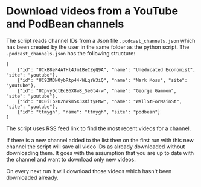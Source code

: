 # Download videos from a YouTube and PodBean channels

The script reads channel IDs from a Json file `.podcast_channels.json` which has been created by the user in the same folder as the python script. 
The `.podcast_channels.json` has the following structure:

```
[
    {"id": "UCkB8eF4ATHl4Jm1BeCZgQ9A", "name": "Uneducated Economist", "site": "youtube"},
    {"id": "UC9ZM3N0ybRtp44-WLqsW3iQ", "name": "Mark Moss", "site": "youtube"},
    {"id": "UCpvyOqtEc86X8w8_Se0t4-w", "name": "George Gammon", "site": "youtube"},
    {"id": "UC0iTb2U2nWkm5X3XRityENw", "name": "WallStForMainSt", "site": "youtube"},
    {"id": "ttmygh", "name": "ttmygh", "site": "podbean"}
]

```

The script uses RSS feed link to find the most recent videos for a channel.


If there is a new channel added to the list then on the first run with this new channel the script will save all video IDs as already downloaded without downloading them. It goes with the assumption that you are up to date with the channel and want to download only new videos.


On every next run it will download those videos which hasn't been downloaded already.

